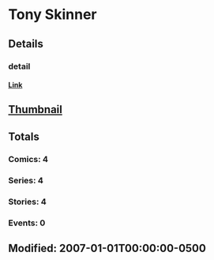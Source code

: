 # Tony  Skinner 
## Details
### detail
#### [Link](http://marvel.com/comics/creators/9587/tony_skinner?utm_campaign=apiRef&utm_source=225578a89fc76f3d20fbffda5d17a88d)
## [Thumbnail](http://i.annihil.us/u/prod/marvel/i/mg/b/40/image_not_available.jpg)
## Totals
### Comics: 4
### Series: 4
### Stories: 4
### Events: 0
## Modified: 2007-01-01T00:00:00-0500